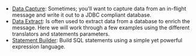 
 - [Data Capture](cookbook-jdbc-data-capture.md): Sometimes; you'll want to capture data from an in-flight message and write it out to a JDBC compliant database.
 - [Data Extract](cookbook-jdbc-data-query.md): Is often used to extract data from a database to enrich the message. Here we will work through a few examples using the different translators and statements parameters.
 - [Statement Builder](cookbook-jdbc-statement-builder.md): Build SQL statements using a simple yet powerful expression language.
